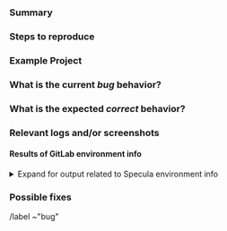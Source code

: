 <!---
Please read this!

Before opening a new issue, make sure to search for keywords in the issues
filtered by the "bug" label:

- https://gitlab.com/luxater/specula/issues?label_name%5B%5D=bug

and verify the issue you're about to submit isn't a duplicate.
--->

### Summary

<!-- Summarize the bug encountered concisely. -->

### Steps to reproduce

<!-- Describe how one can reproduce the issue - this is very important. Please
use an ordered list. -->

### Example Project

<!-- If possible, please create an example project that exhibits the
problematic behavior, and link to it here in the bug report. If you are using
an older version of Specula, this will also determine whether the bug is fixed
in a more recent version. -->

### What is the current *bug* behavior?

<!-- Describe what actually happens. -->

### What is the expected *correct* behavior?

<!-- Describe what you should see instead. -->

### Relevant logs and/or screenshots

<!-- Paste any relevant logs - please use code blocks (```) to format console
output, logs, and code as it's tough to read otherwise. -->


#### Results of GitLab environment info

<!--  Input any relevant system environment information if needed. -->

<details>
<summary>Expand for output related to Specula environment info</summary>

<pre>

(Run and paste the output of: `specula sysinfo`)

</pre>
</details>

### Possible fixes

<!-- If you can, link to the line of code that might be responsible for the
problem. -->

/label ~"bug"

